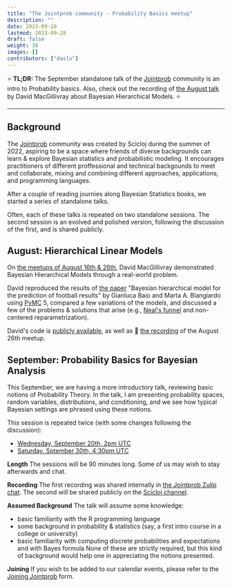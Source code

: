 ```yaml
---
title: "The Jointprob community - Probability Basics meetup"
description: ""
date: 2023-09-28
lastmod: 2023-09-28
draft: false
weight: 30
images: []
contributors: ["daslu"]
---
```


:star: **TL;DR:** The September standalone talk of the [Jointprob](https://scicloj.github.io/docs/community/groups/jointprob) community is an intro to Probability basics. Also, check out the recording of [the August talk](https://www.youtube.com/watch?v=4VqGvR2fb-Q) by David MacGillivray about Bayesian Hierarchical Models. :star:

----------------

## Background

The [Jointprob](https://scicloj.github.io/docs/community/groups/jointprob) community was created by Scicloj during the summer of 2022, aspiring to be a space where friends of diverse backgrounds can learn & explore Bayesian statistics and probabilistic modeling. It encourages practitioners of different proffessional and technical backgounds to meet and collaborate, mixing and combining different approaches, applications, and programming languages.

After a couple of reading journies along Bayesian Statistics books, we started a series of standalone talks.

Often, each of these talks is repeated on two standalone sessions. The second session is an evolved and polished version, following the discussion of the first, and is shared publicly.

## August: Hierarchical Linear Models

On [the meetups of August 16th & 26th](https://scicloj.github.io/blog/the-jointprob-community-changes-on-the-agenda-and-an-upcoming-talk-about-bayesian-hierarchical-models/), David MacGillivray demonstrated Bayesian Hierarchical Models through a real-world problem.

David reproduced the results of [the paper](https://discovery.ucl.ac.uk/id/eprint/16040/1/16040.pdf) "Bayesian hierarchical model for the prediction of football results" by Gianluca Baio and Marta A. Blangiardo using [PyMC](https://www.pymc.io/) 5, compared a few variations of the models, and discussed a few of the problems & solutions that arise (e.g., [Neal's funnel](https://beanmachine.org/docs/overview/tutorials/Neals_funnel/NealsFunnel/) and non-centered reparametrization).

David's code is [publicly available](https://github.com/jointprob/hierarchical-soccer-model/), as well as :movie_camera: [the recording](https://www.youtube.com/watch?v=4VqGvR2fb-Q) of the August 26th meetup.

## September: Probability Basics for Bayesian Analysis

This September, we are having a more introductory talk, reviewing basic notions of Probability Theory. In the talk, I am presenting probability spaces, random variables, distributions, and conditioning, and we see how typical Bayesian settings are phrased using these notions.

This session is repeated twice (with some changes following the discussion):
* [Wednesday, September 20th, 2pm UTC](https://time.is/14:00_20_Sep_2023_in_UTC)
* [Saturday, Sptember 30th, 4:30pm UTC](https://time.is/16:30_30_Sep_2023_in_UTC)

**Length**
The sessions will be 90 minutes long. Some of us may wish to stay afterwards and chat.

**Recording**
The first recording was shared internally in [the Jointprob Zulip chat](https://scicloj.github.io/docs/community/groups/jointprob/#chat). The second will be shared publicly on the [Scicloj channel](https://www.youtube.com/@SciCloj).

**Assumed Background**
The talk will assume some knowledge:
* basic familiarity with the R programming language
* some background in probability & statistics (say, a first intro course in a college or university)
* basic familiarity with computing discrete probabilities and expectations and with Bayes formula
None of these are strictly required, but this kind of background would help one in appreciating the notions presented.

**Joining**
If you wish to be added to our calendar events, please refer to the [Joining Jointprob](https://scicloj.github.io/docs/community/groups/jointprob/#joining) form.


